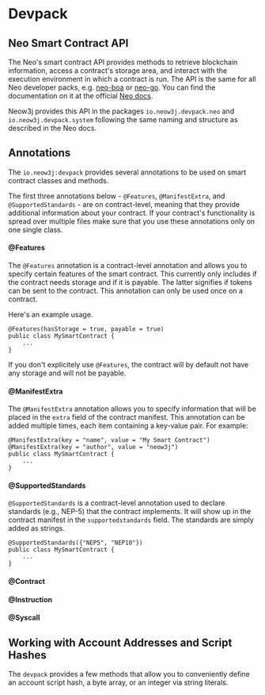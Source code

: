 # Devpack


## Neo Smart Contract API

The Neo's smart contract API provides methods to retrieve blockchain information, access a contract's
storage area, and interact with the execution environment in which a contract is run.
The API is the same for all Neo developer packs, e.g.
[neo-boa](https://github.com/CityOfZion/neo-boa) or [neo-go](https://github.com/nspcc-dev/neo-go).
You can find the documentation on it at the official 
[Neo docs](https://docs.neo.org/v3/docs/en-us/reference/scapi/fw/dotnet/neo.html). 

Neow3j provides this API in the packages `io.neow3j.devpack.neo` and `io.neow3j.devpack.system`
following the same naming and structure as described in the Neo docs.


## Annotations

The `io.neow3j:devpack` provides several annotations to be used on smart contract classes and
methods. 

The first three annotations below - `@Features`, `@ManifestExtra`, and `@SupportedStandards` - are
on contract-level, meaning that they provide additional information about your contract. If your
contract's functionality is spread over multiple files make sure that you use these annotations only
on one single class.


#### @Features

The `@Features` annotation is a contract-level annotation and allows you to specify certain features
of the smart contract. This currently only includes if the contract needs storage and if it is
payable. The latter signifies if tokens can be sent to the contract. This annotation can only be
used once on a contract.

Here's an example usage.
```
@Features(hasStorage = true, payable = true)
public class MySmartContract {
    ...
}
```

If you don't explicitely use `@Features`, the contract will by default not have any storage and will
not be payable.


#### @ManifestExtra

The `@ManifestExtra` annotation allows you to specify information that will be placed in the `extra`
field of the contract manifest. This annotation can be added multiple times, each item containing a
key-value pair. For example:

```
@ManifestExtra(key = "name", value = "My Smart Contract")
@ManifestExtra(key = "author", value = "neow3j")
public class MySmartContract {
    ...
}
```

#### @SupportedStandards

`@SupportedStandards` is a contract-level annotation used to declare standards (e.g., NEP-5) that
the contract implements. It will show up in the contract manifest in the `supportedstandards` field.
The standards are simply added as strings.

```
@SupportedStandards({"NEP5", "NEP10"})
public class MySmartContract {
    ...
}
```

#### @Contract

#### @Instruction

#### @Syscall





## Working with Account Addresses and Script Hashes 

The `devpack` provides a few methods that allow you to conveniently define an account script hash,
a byte array, or an integer via string literals.




